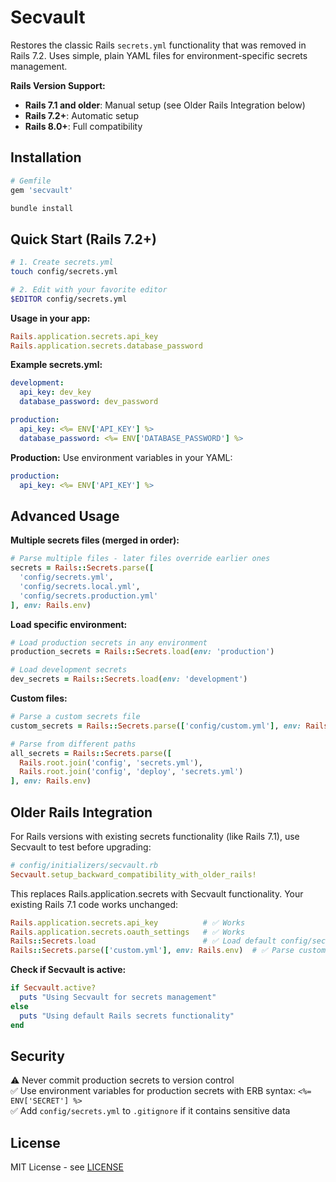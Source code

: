 # Secvault

Restores the classic Rails `secrets.yml` functionality that was removed in Rails 7.2. Uses simple, plain YAML files for environment-specific secrets management.

**Rails Version Support:**
- **Rails 7.1 and older**: Manual setup (see Older Rails Integration below)
- **Rails 7.2+**: Automatic setup
- **Rails 8.0+**: Full compatibility

## Installation

```ruby
# Gemfile
gem 'secvault'
```

```bash
bundle install
```

## Quick Start (Rails 7.2+)

```bash
# 1. Create secrets.yml
touch config/secrets.yml

# 2. Edit with your favorite editor
$EDITOR config/secrets.yml
```

**Usage in your app:**
```ruby
Rails.application.secrets.api_key
Rails.application.secrets.database_password
```

**Example secrets.yml:**
```yaml
development:
  api_key: dev_key
  database_password: dev_password

production:
  api_key: <%= ENV['API_KEY'] %>
  database_password: <%= ENV['DATABASE_PASSWORD'] %>
```

**Production:** Use environment variables in your YAML:
```yaml
production:
  api_key: <%= ENV['API_KEY'] %>
```

## Advanced Usage

**Multiple secrets files (merged in order):**
```ruby
# Parse multiple files - later files override earlier ones
secrets = Rails::Secrets.parse([
  'config/secrets.yml',
  'config/secrets.local.yml',
  'config/secrets.production.yml'
], env: Rails.env)
```

**Load specific environment:**
```ruby
# Load production secrets in any environment
production_secrets = Rails::Secrets.load(env: 'production')

# Load development secrets
dev_secrets = Rails::Secrets.load(env: 'development')
```

**Custom files:**
```ruby
# Parse a custom secrets file
custom_secrets = Rails::Secrets.parse(['config/custom.yml'], env: Rails.env)

# Parse from different paths
all_secrets = Rails::Secrets.parse([
  Rails.root.join('config', 'secrets.yml'),
  Rails.root.join('config', 'deploy', 'secrets.yml')
], env: Rails.env)
```

## Older Rails Integration

For Rails versions with existing secrets functionality (like Rails 7.1), use Secvault to test before upgrading:

```ruby
# config/initializers/secvault.rb
Secvault.setup_backward_compatibility_with_older_rails!
```

This replaces Rails.application.secrets with Secvault functionality. Your existing Rails 7.1 code works unchanged:

```ruby
Rails.application.secrets.api_key          # ✅ Works
Rails.application.secrets.oauth_settings   # ✅ Works
Rails::Secrets.load                        # ✅ Load default config/secrets.yml
Rails::Secrets.parse(['custom.yml'], env: Rails.env)  # ✅ Parse custom files
```

**Check if Secvault is active:**
```ruby
if Secvault.active?
  puts "Using Secvault for secrets management"
else
  puts "Using default Rails secrets functionality"
end
```

## Security

⚠️ Never commit production secrets to version control  
✅ Use environment variables for production secrets with ERB syntax: `<%= ENV['SECRET'] %>`  
✅ Add `config/secrets.yml` to `.gitignore` if it contains sensitive data

## License

MIT License - see [LICENSE](https://opensource.org/licenses/MIT)
